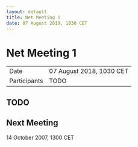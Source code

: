 ```yaml
---
layout: default
title: Net Meeting 1
date: 07 August 2019, 1030 CET
---
```


<script src="https://code.jquery.com/jquery-1.11.1.min.js">
</script>
<script src="/javascripts/edit.js"></script>
<script>setEditButonNm();</script>

# Net Meeting 1

|||
|---|---|
| Date | 07 August 2018, 1030 CET |
| Participants | TODO |

TODO
---------------------

Next Meeting
------------

14 October 2007, 1300 CET

   <div id="edit_page_div"></div>
